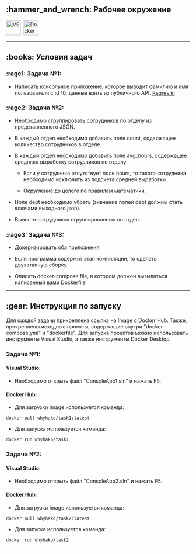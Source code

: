 <h2>
	:hammer_and_wrench: Рабочее окружение
</h2>
	<div>
	<img src="https://visualstudio.microsoft.com/wp-content/uploads/2021/10/Product-Icon.svg" title="VS" alt="VS" width="40" height="40"/>&nbsp;
	<img src="https://cdn-icons-png.flaticon.com/512/5969/5969059.png" title="Docker" alt="Docker" width="40" height="40"/>&nbsp;
	</div>
	
---

<h2>
	:books: Условия задач
</h2>

### :rage1: Задача №1:

- Написать консольное приложение, которое выводит фамилию и имя пользователя с id 10, данные взять из публичного API.
[Reqres.in](https://reqres.in/)

### :rage2: Задача №2:

- Необходимо сгруппировать сотрудников по отделу из представленного JSON. 
	
- В каждый отдел необходимо добавить поле count, содержащее количество сотрудников в отделе.
	
- В каждый отдел необходимо добавить поле avg_hours, содержащее среднюю выработку сотрудников по отделу
	
	- Если у сотрудника отсутствует поле hours, то такого сотрудника необходимо исключить из подсчета средней выработки.
		
	- Округление до целого по правилам математики.
		
- Поле dept необходимо убрать (значение полей dept должны стать ключами выходного json).
	
- Вывести сотрудников сгруппированных по отдел.
	
### :rage3: Задача №3:

- Докеризировать оба приложения
	
- Если программа содержит этап компиляции, то сделать двухэтапную сборку
	
- Описать docker-compose file, в котором должен вызываться написанный вами Dockerfile

---

<h2>
	:gear: Инструкция по запуску
</h2>

Для каждой задачи прикреплена ссылка на Image с Docker Hub. Также, прикреплены исходные проекты, содержащие внутри "docker-compose.yml" и "dockerfile".
Для запуска проектов можно использовать инструменты Visual Studio, а также инструменты Docker Desktop.

### Задача №1:

<h4>	
Visual Studio: 
</h4>

- Необходимо открыть файл "ConsoleApp1.sln" и нажать F5.

<h4>	
Docker Hub: 
</h4>

- Для загрузки Image используется команда:

`docker pull whyhako/task1:latest`

- Для запуска используется команда:

`docker run whyhako/task1`

### Задача №2:

<h4>	
Visual Studio: 
</h4>

- Необходимо открыть файл "ConsoleApp2.sln" и нажать F5.

<h4>	
Docker Hub: 
</h4>

- Для загрузки Image используется команда:

`docker pull whyhako/task2:latest`

- Для запуска используется команда:

`docker run whyhako/task2`

---
